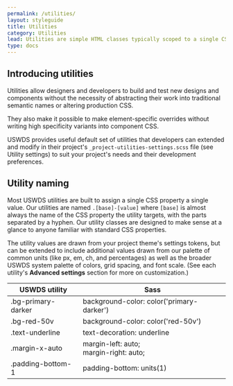 ```yaml
---
permalink: /utilities/
layout: styleguide
title: Utilities
category: Utilities
lead: Utilities are simple HTML classes typically scoped to a single CSS property like `border-style` or `background-color`. Utilities can be used additively to style an object from scratch or to override a style defined in component CSS.
type: docs
---
```


## Introducing utilities

Utilities allow designers and developers to build and test new designs and components without the necessity of abstracting their work into traditional semantic names or altering production CSS.

They also make it possible to make element-specific overrides without writing high specificity variants into component CSS.

USWDS provides useful default set of utilities that developers can extended and modify in their project's `_project-utilities-settings.scss` file (see Utility settings) to suit your project's needs and their development preferences.

## Utility naming

Most USWDS utilities are built to assign a single CSS property a single value. Our utilities are named `.[base]-[value]` where `[base]` is almost always the name of the CSS property the utility targets, with the parts separated by a hyphen. Our utility classes are designed to make sense at a glance to anyone familiar with standard CSS properties.

The utility values are drawn from your project theme's settings tokens, but can be extended to include additional values drawn from our palette of common units (like px, em, ch, and percentages) as well as the broader USWDS system palette of colors, grid spacing, and font scale. (See each utility's **Advanced settings** section for more on customization.)

<div class="site-table-wrapper maxw-tablet-lg">
  <table class="usa-table-borderless site-table-responsive">
    <thead>
      <tr>
        <th scope="col">USWDS utility</th>
        <th scope="col">Sass</th>
      </tr>
    </thead>
    <tbody class="font-mono-2xs">
      <tr>
        <td scope="row" data-title="Utility">
          .bg-primary-darker
        </td>
        <td scope="row" data-title="Sass">
          background-color: color('primary-darker')
        </td>
      </tr>
      <tr>
        <td scope="row" data-title="Utility">
          .bg-red-50v
        </td>
        <td scope="row" data-title="Sass">
          background-color: color('red-50v')
        </td>
      </tr>
      <tr>
        <td scope="row" data-title="Utility">
          .text-underline
        </td>
        <td scope="row" data-title="Sass">
          text-decoration: underline
        </td>
      </tr>
      <tr>
        <td scope="row" data-title="Utility">
          .margin-x-auto
        </td>
        <td scope="row" data-title="Sass">
        <span>
          <span>margin-left: auto;</span><br/>
          <span>margin-right: auto;</span><br/>
        </span>
        </td>
      </tr>
      <tr>
        <td scope="row" data-title="Utility">
          .padding-bottom-1
        </td>
        <td scope="row" data-title="Sass">
        <span>
          padding-bottom: units(1)
        </span>
        </td>
      </tr>
    </tbody>
  </table>
</div>
